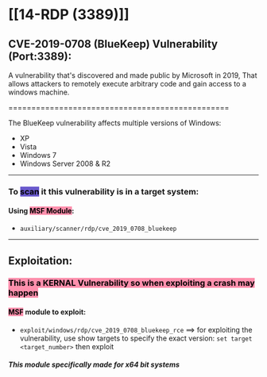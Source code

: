 # [[14-RDP (3389)]]

## **CVE-2019-0708 (BlueKeep) Vulnerability (Port:3389):**
A vulnerability that's discovered and made public by Microsoft in 2019, That allows attackers to remotely execute arbitrary code and gain access to a windows machine.

================================================

The BlueKeep vulnerability affects multiple versions of Windows:
- XP
- Vista
- Windows 7
- Windows Server 2008 & R2

---
### **To <mark style="background: #6A5ACD;">scan</mark> it this vulnerability is in a target system:** 
#### Using <mark style="background: #FF5582A6;">MSF Module</mark>:
- `auxiliary/scanner/rdp/cve_2019_0708_bluekeep`


---

## **Exploitation:**

### **<mark style="background: #FF5582A6;">This is a KERNAL Vulnerability so when exploiting a crash may happen</mark>**

#### **<mark style="background: #FF5582A6;">MSF</mark> module to exploit:**
- `exploit/windows/rdp/cve_2019_0708_bluekeep_rce` ==> for exploiting the vulnerability, use show targets to specify the exact version: `set target <target_number>` then exploit

##### *This module specifically made for x64 bit systems*